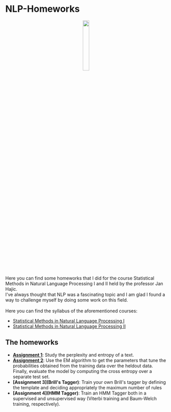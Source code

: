 # NLP-Homeworks
<p align="center"><img style="width:20%" src="https://upload.wikimedia.org/wikipedia/commons/thumb/4/49/Charles-University-symbol-4.png/1024px-Charles-University-symbol-4.png"></p>

Here you can find some homeworks that I did for the course Statistical Methods in Natural Language Processing I and II held by the professor Jan Hajic. <br>
I've always thought that NLP was a fascinating topic and I am glad I found a way to challenge myself by doing some work on this field.
<br><br>
Here you can find the syllabus of the aforementioned courses:
 - [Statistical Methods in Natural Language Processing I](https://ufal.mff.cuni.cz/courses/npfl067)
 - [Statistical Methods in Natural Language Processing II](https://ufal.mff.cuni.cz/courses/npfl068)
## The homeworks
 - **[Assignment 1](Text_perplexity)**: Study the perplexity and entropy of a text.
 - **[Assignment 2](EM_algorithm)**: Use the EM algorithm to get the parameters that tune the probabilities obtained from the training data over the heldout data. Finally, evaluate the model by computing the cross entropy over a separate test set.
 - **[Assignment 3](Brill's Tagger)**: Train your own Brill's tagger by defining the template and deciding appropriately the maximum number of rules
 - **[Assignment 4](HMM Tagger)**: Train an HMM Tagger both in a supervised and unsupervised way (Viterbi training and Baum-Welch training, respectively).
